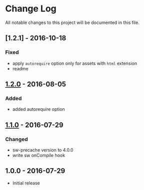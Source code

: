 # Change Log
All notable changes to this project will be documented in this file.
## [1.2.1] - 2016-10-18
### Fixed
- apply `autorequire` option only for assets with `html` extension
- readme

## [1.2.0] - 2016-08-05
### Added
- added autorequire option

## [1.1.0] - 2016-07-29
### Changed
- sw-precache version to 4.0.0
- write sw onCompile hook

## 1.0.0 - 2016-07-29
* Initial release

[1.1.0]: https://github.com/denar90/sw-precache-brunch/compare/v1.0.0...v1.1.0
[1.2.0]: https://github.com/denar90/sw-precache-brunch/compare/v1.1.0...v1.2.0
[1.2.0]: https://github.com/denar90/sw-precache-brunch/compare/v1.2.0...v1.2.1